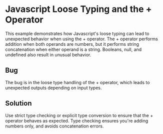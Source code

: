 # Javascript Loose Typing and the + Operator

This example demonstrates how Javascript's loose typing can lead to unexpected behavior when using the + operator. The + operator performs addition when both operands are numbers, but it performs string concatenation when either operand is a string. Booleans, null, and undefined also result in unusual behavior. 

## Bug
The bug is in the loose type handling of the + operator, which leads to unexpected outputs depending on input types.

## Solution
Use strict type checking or explicit type conversion to ensure that the + operator behaves as expected.   Type checking ensures you're adding numbers only, and avoids concatenation errors.
